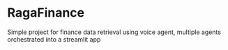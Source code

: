 # RagaFinance
Simple project for finance data retrieval using voice agent, multiple agents orchestrated into a streamlit app
